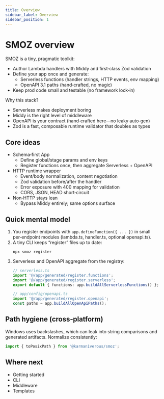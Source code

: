 ```yaml
---
title: Overview
sidebar_label: Overview
sidebar_position: 1
---
```


# SMOZ overview

SMOZ is a tiny, pragmatic toolkit:

- Author Lambda handlers with Middy and first‑class Zod validation
- Define your app once and generate:
  - Serverless functions (handler strings, HTTP events, env mapping)
  - OpenAPI 3.1 paths (hand‑crafted, no magic)
- Keep prod code small and testable (no framework lock‑in)

Why this stack?

- Serverless makes deployment boring
- Middy is the right level of middleware
- OpenAPI is your contract (hand‑crafted here—no leaky auto‑gen)
- Zod is a fast, composable runtime validator that doubles as types

## Core ideas

- Schema‑first App
  - Define global/stage params and env keys
  - Register functions once, then aggregate Serverless + OpenAPI
- HTTP runtime wrapper
  - Event/body normalization, content negotiation
  - Zod validation before/after the handler
  - Error exposure with 400 mapping for validation
  - CORS, JSON, HEAD short‑circuit
- Non‑HTTP stays lean
  - Bypass Middy entirely; same options surface

## Quick mental model

1. You register endpoints with `app.defineFunction({ ... })` in small per‑endpoint modules (lambda.ts, handler.ts, optional openapi.ts).
2. A tiny CLI keeps “register” files up to date:
   ```
   npx smoz register
   ```
3. Serverless and OpenAPI aggregate from the registry:
   ```ts
   // serverless.ts
   import '@/app/generated/register.functions';
   import '@/app/generated/register.serverless';
   export default { functions: app.buildAllServerlessFunctions() };
   ```
   ```ts
   // app/config/openapi.ts
   import '@/app/generated/register.openapi';
   const paths = app.buildAllOpenApiPaths();
   ```

## Path hygiene (cross‑platform)

Windows uses backslashes, which can leak into string comparisons and generated artifacts. Normalize consistently:

```ts
import { toPosixPath } from '@karmaniverous/smoz';
```

## Where next

- Getting started
- CLI
- Middleware
- Templates
